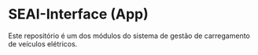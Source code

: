 # SEAI-Interface (App)

Este repositório é um dos módulos do sistema de gestão de carregamento de veículos elétricos. 

